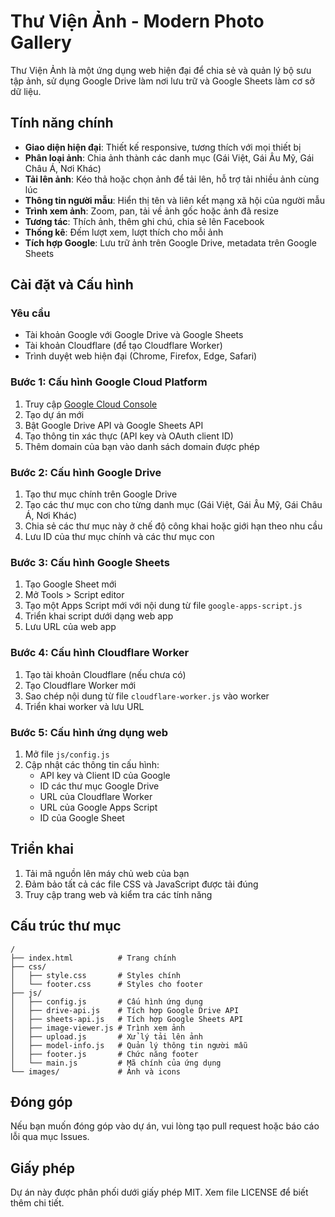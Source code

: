 # Thư Viện Ảnh - Modern Photo Gallery

Thư Viện Ảnh là một ứng dụng web hiện đại để chia sẻ và quản lý bộ sưu tập ảnh, sử dụng Google Drive làm nơi lưu trữ và Google Sheets làm cơ sở dữ liệu.

## Tính năng chính

- **Giao diện hiện đại**: Thiết kế responsive, tương thích với mọi thiết bị
- **Phân loại ảnh**: Chia ảnh thành các danh mục (Gái Việt, Gái Âu Mỹ, Gái Châu Á, Nơi Khác)
- **Tải lên ảnh**: Kéo thả hoặc chọn ảnh để tải lên, hỗ trợ tải nhiều ảnh cùng lúc
- **Thông tin người mẫu**: Hiển thị tên và liên kết mạng xã hội của người mẫu
- **Trình xem ảnh**: Zoom, pan, tải về ảnh gốc hoặc ảnh đã resize
- **Tương tác**: Thích ảnh, thêm ghi chú, chia sẻ lên Facebook
- **Thống kê**: Đếm lượt xem, lượt thích cho mỗi ảnh
- **Tích hợp Google**: Lưu trữ ảnh trên Google Drive, metadata trên Google Sheets

## Cài đặt và Cấu hình

### Yêu cầu

- Tài khoản Google với Google Drive và Google Sheets
- Tài khoản Cloudflare (để tạo Cloudflare Worker)
- Trình duyệt web hiện đại (Chrome, Firefox, Edge, Safari)

### Bước 1: Cấu hình Google Cloud Platform

1. Truy cập [Google Cloud Console](https://console.cloud.google.com/)
2. Tạo dự án mới
3. Bật Google Drive API và Google Sheets API
4. Tạo thông tin xác thực (API key và OAuth client ID)
5. Thêm domain của bạn vào danh sách domain được phép

### Bước 2: Cấu hình Google Drive

1. Tạo thư mục chính trên Google Drive
2. Tạo các thư mục con cho từng danh mục (Gái Việt, Gái Âu Mỹ, Gái Châu Á, Nơi Khác)
3. Chia sẻ các thư mục này ở chế độ công khai hoặc giới hạn theo nhu cầu
4. Lưu ID của thư mục chính và các thư mục con

### Bước 3: Cấu hình Google Sheets

1. Tạo Google Sheet mới
2. Mở Tools > Script editor
3. Tạo một Apps Script mới với nội dung từ file `google-apps-script.js`
4. Triển khai script dưới dạng web app
5. Lưu URL của web app

### Bước 4: Cấu hình Cloudflare Worker

1. Tạo tài khoản Cloudflare (nếu chưa có)
2. Tạo Cloudflare Worker mới
3. Sao chép nội dung từ file `cloudflare-worker.js` vào worker
4. Triển khai worker và lưu URL

### Bước 5: Cấu hình ứng dụng web

1. Mở file `js/config.js`
2. Cập nhật các thông tin cấu hình:
   - API key và Client ID của Google
   - ID các thư mục Google Drive
   - URL của Cloudflare Worker
   - URL của Google Apps Script
   - ID của Google Sheet

## Triển khai

1. Tải mã nguồn lên máy chủ web của bạn
2. Đảm bảo tất cả các file CSS và JavaScript được tải đúng
3. Truy cập trang web và kiểm tra các tính năng

## Cấu trúc thư mục

```
/
├── index.html          # Trang chính
├── css/
│   ├── style.css       # Styles chính
│   └── footer.css      # Styles cho footer
├── js/
│   ├── config.js       # Cấu hình ứng dụng
│   ├── drive-api.js    # Tích hợp Google Drive API
│   ├── sheets-api.js   # Tích hợp Google Sheets API
│   ├── image-viewer.js # Trình xem ảnh
│   ├── upload.js       # Xử lý tải lên ảnh
│   ├── model-info.js   # Quản lý thông tin người mẫu
│   ├── footer.js       # Chức năng footer
│   └── main.js         # Mã chính của ứng dụng
└── images/             # Ảnh và icons
```

## Đóng góp

Nếu bạn muốn đóng góp vào dự án, vui lòng tạo pull request hoặc báo cáo lỗi qua mục Issues.

## Giấy phép

Dự án này được phân phối dưới giấy phép MIT. Xem file LICENSE để biết thêm chi tiết.
